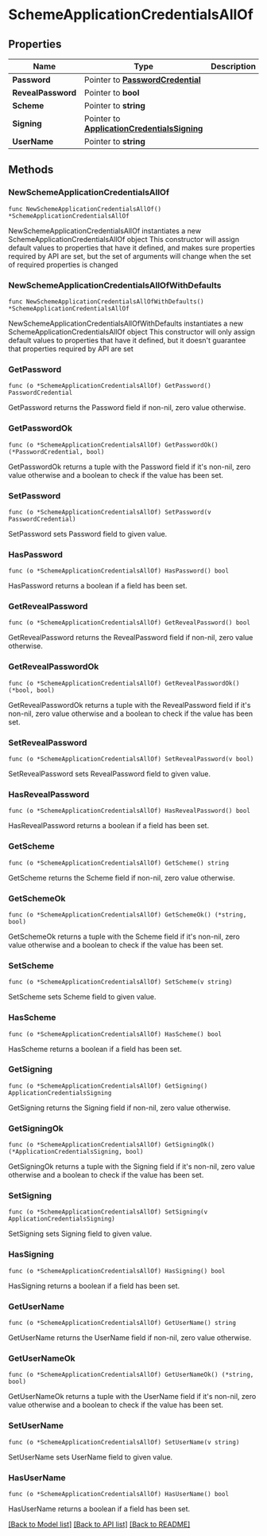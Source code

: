 # SchemeApplicationCredentialsAllOf

## Properties

Name | Type | Description | Notes
------------ | ------------- | ------------- | -------------
**Password** | Pointer to [**PasswordCredential**](PasswordCredential.md) |  | [optional] 
**RevealPassword** | Pointer to **bool** |  | [optional] 
**Scheme** | Pointer to **string** |  | [optional] 
**Signing** | Pointer to [**ApplicationCredentialsSigning**](ApplicationCredentialsSigning.md) |  | [optional] 
**UserName** | Pointer to **string** |  | [optional] 

## Methods

### NewSchemeApplicationCredentialsAllOf

`func NewSchemeApplicationCredentialsAllOf() *SchemeApplicationCredentialsAllOf`

NewSchemeApplicationCredentialsAllOf instantiates a new SchemeApplicationCredentialsAllOf object
This constructor will assign default values to properties that have it defined,
and makes sure properties required by API are set, but the set of arguments
will change when the set of required properties is changed

### NewSchemeApplicationCredentialsAllOfWithDefaults

`func NewSchemeApplicationCredentialsAllOfWithDefaults() *SchemeApplicationCredentialsAllOf`

NewSchemeApplicationCredentialsAllOfWithDefaults instantiates a new SchemeApplicationCredentialsAllOf object
This constructor will only assign default values to properties that have it defined,
but it doesn't guarantee that properties required by API are set

### GetPassword

`func (o *SchemeApplicationCredentialsAllOf) GetPassword() PasswordCredential`

GetPassword returns the Password field if non-nil, zero value otherwise.

### GetPasswordOk

`func (o *SchemeApplicationCredentialsAllOf) GetPasswordOk() (*PasswordCredential, bool)`

GetPasswordOk returns a tuple with the Password field if it's non-nil, zero value otherwise
and a boolean to check if the value has been set.

### SetPassword

`func (o *SchemeApplicationCredentialsAllOf) SetPassword(v PasswordCredential)`

SetPassword sets Password field to given value.

### HasPassword

`func (o *SchemeApplicationCredentialsAllOf) HasPassword() bool`

HasPassword returns a boolean if a field has been set.

### GetRevealPassword

`func (o *SchemeApplicationCredentialsAllOf) GetRevealPassword() bool`

GetRevealPassword returns the RevealPassword field if non-nil, zero value otherwise.

### GetRevealPasswordOk

`func (o *SchemeApplicationCredentialsAllOf) GetRevealPasswordOk() (*bool, bool)`

GetRevealPasswordOk returns a tuple with the RevealPassword field if it's non-nil, zero value otherwise
and a boolean to check if the value has been set.

### SetRevealPassword

`func (o *SchemeApplicationCredentialsAllOf) SetRevealPassword(v bool)`

SetRevealPassword sets RevealPassword field to given value.

### HasRevealPassword

`func (o *SchemeApplicationCredentialsAllOf) HasRevealPassword() bool`

HasRevealPassword returns a boolean if a field has been set.

### GetScheme

`func (o *SchemeApplicationCredentialsAllOf) GetScheme() string`

GetScheme returns the Scheme field if non-nil, zero value otherwise.

### GetSchemeOk

`func (o *SchemeApplicationCredentialsAllOf) GetSchemeOk() (*string, bool)`

GetSchemeOk returns a tuple with the Scheme field if it's non-nil, zero value otherwise
and a boolean to check if the value has been set.

### SetScheme

`func (o *SchemeApplicationCredentialsAllOf) SetScheme(v string)`

SetScheme sets Scheme field to given value.

### HasScheme

`func (o *SchemeApplicationCredentialsAllOf) HasScheme() bool`

HasScheme returns a boolean if a field has been set.

### GetSigning

`func (o *SchemeApplicationCredentialsAllOf) GetSigning() ApplicationCredentialsSigning`

GetSigning returns the Signing field if non-nil, zero value otherwise.

### GetSigningOk

`func (o *SchemeApplicationCredentialsAllOf) GetSigningOk() (*ApplicationCredentialsSigning, bool)`

GetSigningOk returns a tuple with the Signing field if it's non-nil, zero value otherwise
and a boolean to check if the value has been set.

### SetSigning

`func (o *SchemeApplicationCredentialsAllOf) SetSigning(v ApplicationCredentialsSigning)`

SetSigning sets Signing field to given value.

### HasSigning

`func (o *SchemeApplicationCredentialsAllOf) HasSigning() bool`

HasSigning returns a boolean if a field has been set.

### GetUserName

`func (o *SchemeApplicationCredentialsAllOf) GetUserName() string`

GetUserName returns the UserName field if non-nil, zero value otherwise.

### GetUserNameOk

`func (o *SchemeApplicationCredentialsAllOf) GetUserNameOk() (*string, bool)`

GetUserNameOk returns a tuple with the UserName field if it's non-nil, zero value otherwise
and a boolean to check if the value has been set.

### SetUserName

`func (o *SchemeApplicationCredentialsAllOf) SetUserName(v string)`

SetUserName sets UserName field to given value.

### HasUserName

`func (o *SchemeApplicationCredentialsAllOf) HasUserName() bool`

HasUserName returns a boolean if a field has been set.


[[Back to Model list]](../README.md#documentation-for-models) [[Back to API list]](../README.md#documentation-for-api-endpoints) [[Back to README]](../README.md)



